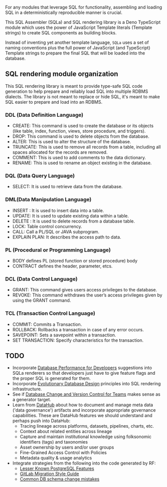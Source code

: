 For any modules that leverage SQL for functionality, assembling and loading SQL
in a deterministically reproducible manner is crucial.

This SQL Assembler (SQLa) and SQL rendering library is a Deno TypeScript module
which uses the power of JavaScript Template literals (Template strings) to
create SQL components as building blocks.

Instead of inventing yet another template language, `SQLa` uses a set of naming
conventions plus the full power of JavaScript (and TypeScript) Template strings
to prepare the final SQL that will be loaded into the database.

## SQL rendering module organization

This SQL rendering library is meant to provide type-safe SQL code generation to
help prepare and reliably load SQL into multiple RDBMS dialects. The library is
not meant to replace or hide SQL, it's meant to make SQL easier to prepare and
load into an RDBMS.

### DDL (Data Definition Language)

- CREATE: This command is used to create the database or its objects (like
  table, index, function, views, store procedure, and triggers).
- DROP: This command is used to delete objects from the database.
- ALTER: This is used to alter the structure of the database.
- TRUNCATE: This is used to remove all records from a table, including all
  spaces allocated for the records are removed.
- COMMENT: This is used to add comments to the data dictionary.
- RENAME: This is used to rename an object existing in the database.

### DQL (Data Query Language)

- SELECT: It is used to retrieve data from the database.

### DML(Data Manipulation Language)

- INSERT : It is used to insert data into a table.
- UPDATE: It is used to update existing data within a table.
- DELETE : It is used to delete records from a database table.
- LOCK: Table control concurrency.
- CALL: Call a PL/SQL or JAVA subprogram.
- EXPLAIN PLAN: It describes the access path to data.

### PL (Procedural or Programming Language)

- BODY defines PL (stored function or stored procedure) body
- CONTRACT defines the header, parameter, etcs.

### DCL (Data Control Language)

- GRANT: This command gives users access privileges to the database.
- REVOKE: This command withdraws the user’s access privileges given by using the
  GRANT command.

### TCL (Transaction Control Language)

- COMMIT: Commits a Transaction.
- ROLLBACK: Rollbacks a transaction in case of any error occurs.
- SAVEPOINT: Sets a savepoint within a transaction.
- SET TRANSACTION: Specify characteristics for the transaction.

## TODO

- Incorporate
  [Database Performance for Developers](https://use-the-index-luke.com/)
  suggestions into SQLa renderers so that developers just have to give feature
  flags and the proper SQL is generated for them.
- Incorporate
  [Evolutionary Database Design](https://martinfowler.com/articles/evodb.html)
  principles into SQL rendering infrastructure.
- See if
  [Database Change and Version Control for Teams](https://www.bytebase.com/_nuxt/img/main.a176dc4.webp)
  makes sense as a generator target.
- Learn from [DataHub](https://datahubproject.io/docs/features) about how to
  document and manage meta data ('data governance') artifacts and incorporate
  appropriate governance capabilities. These are DataHub features we should
  understand and perhaps push into DataHub:
  - Tracing lineage across platforms, datasets, pipelines, charts, etc.
  - Context about related entities across lineage
  - Capture and maintain institutional knowledge using folksonomic identifiers
    (tags) and taxonomies
  - Asset ownership by users and/or user groups
  - Fine-Grained Access Control with Policies
  - Metadata quality & usage analytics
- Integrate strategies from the following into the code generated by RF:
  - [Lesser Known PostgreSQL Features](https://hakibenita.com/postgresql-unknown-features)
  - [GitLab Migration Style Guide](https://docs.gitlab.com/ee/development/migration_style_guide.html)
  - [Common DB schema change mistakes](https://postgres.ai/blog/20220525-common-db-schema-change-mistakes#case-1-schema-mismatch)
